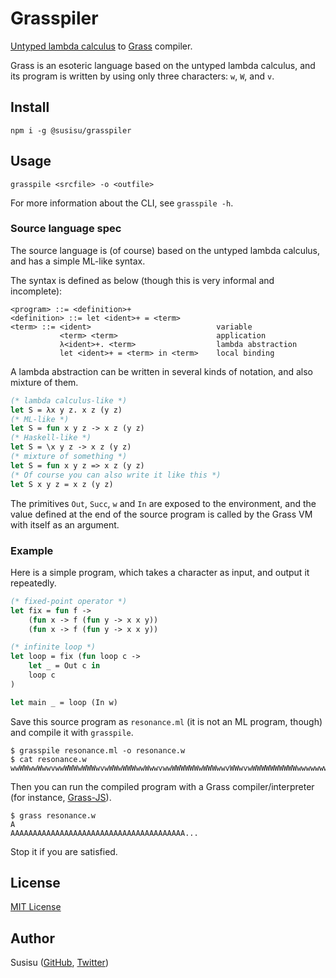 # Grasspiler
[Untyped lambda calculus](https://en.wikipedia.org/wiki/Lambda_calculus) to [Grass](http://www.blue.sky.or.jp/grass/) compiler.

Grass is an esoteric language based on the untyped lambda calculus, and its program is written by using only three characters: `w`, `W`, and `v`.

## Install
``` shell
npm i -g @susisu/grasspiler
```

## Usage
``` shell
grasspile <srcfile> -o <outfile>
```
For more information about the CLI, see `grasspile -h`.

### Source language spec
The source language is (of course) based on the untyped lambda calculus, and has a simple ML-like syntax.

The syntax is defined as below (though this is very informal and incomplete):

```
<program> ::= <definition>+
<definition> ::= let <ident>+ = <term>
<term> ::= <ident>                            variable
           <term> <term>                      application
           λ<ident>+. <term>                  lambda abstraction
           let <ident>+ = <term> in <term>    local binding
```

A lambda abstraction can be written in several kinds of notation, and also mixture of them.

``` ml
(* lambda calculus-like *)
let S = λx y z. x z (y z)
(* ML-like *)
let S = fun x y z -> x z (y z)
(* Haskell-like *)
let S = \x y z -> x z (y z)
(* mixture of something *)
let S = fun x y z => x z (y z)
(* Of course you can also write it like this *)
let S x y z = x z (y z)
```

The primitives `Out`, `Succ`, `w` and `In` are exposed to the environment,
and the value defined at the end of the source program is called by the Grass VM with itself as an argument.

### Example
Here is a simple program, which takes a character as input, and output it repeatedly.
``` ml
(* fixed-point operator *)
let fix = fun f ->
    (fun x -> f (fun y -> x x y))
    (fun x -> f (fun y -> x x y))

(* infinite loop *)
let loop = fix (fun loop c ->
    let _ = Out c in
    loop c
)

let main _ = loop (In w)
```

Save this source program as `resonance.ml` (it is not an ML program, though) and compile it with `grasspile`.

``` shell
$ grasspile resonance.ml -o resonance.w
$ cat resonance.w
wwWWwwWwwvwwWWWwWWWwvwWWwWWWwwWwwvwwWWWWWWwWWWwwvWWwvwWWWWWWWWWWwwwwwwwwwWWWw
```

Then you can run the compiled program with a Grass compiler/interpreter (for instance, [Grass-JS](https://github.com/susisu/Grass-JS)).

``` shell
$ grass resonance.w
A
AAAAAAAAAAAAAAAAAAAAAAAAAAAAAAAAAAAAAAA...
```

Stop it if you are satisfied.

## License
[MIT License](http://opensource.org/licenses/mit-license.php)

## Author
Susisu ([GitHub](https://github.com/susisu), [Twitter](https://twitter.com/susisu2413))
